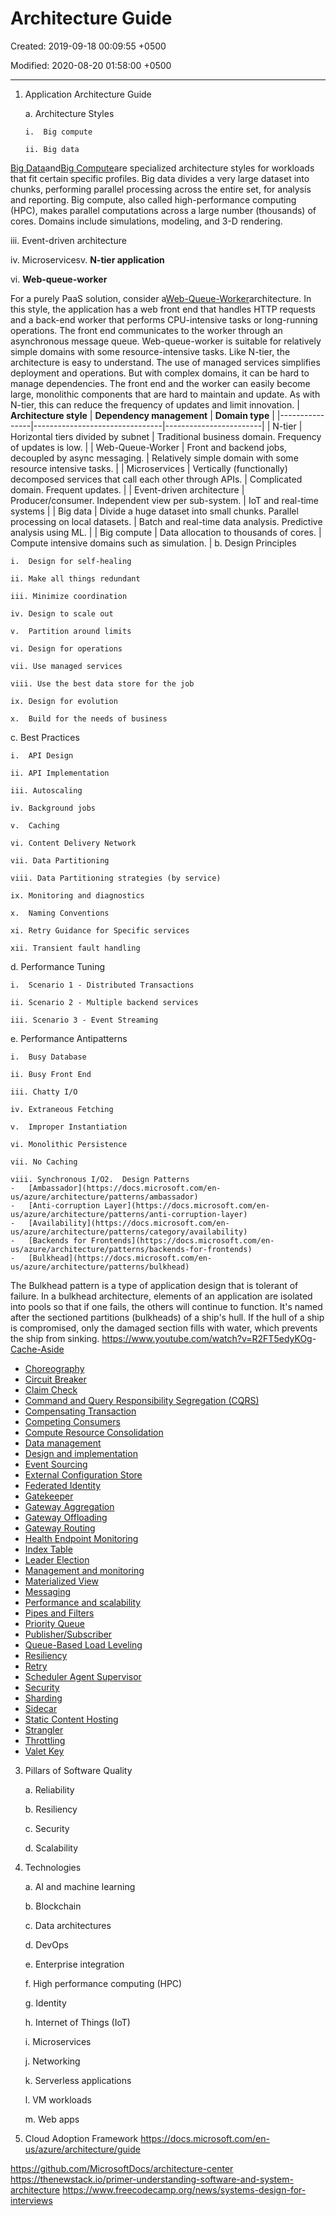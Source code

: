 # Architecture Guide

Created: 2019-09-18 00:09:55 +0500

Modified: 2020-08-20 01:58:00 +0500

---

1.  Application Architecture Guide

    a.  Architecture Styles

        i.  Big compute

        ii. Big data

[Big Data](https://docs.microsoft.com/en-us/azure/architecture/guide/architecture-styles/big-data)and[Big Compute](https://docs.microsoft.com/en-us/azure/architecture/guide/architecture-styles/big-compute)are specialized architecture styles for workloads that fit certain specific profiles. Big data divides a very large dataset into chunks, performing parallel processing across the entire set, for analysis and reporting. Big compute, also called high-performance computing (HPC), makes parallel computations across a large number (thousands) of cores. Domains include simulations, modeling, and 3-D rendering.

iii. Event-driven architecture

iv. Microservicesv.  **N-tier application**

vi. **Web-queue-worker**

For a purely PaaS solution, consider a[Web-Queue-Worker](https://docs.microsoft.com/en-us/azure/architecture/guide/architecture-styles/web-queue-worker)architecture. In this style, the application has a web front end that handles HTTP requests and a back-end worker that performs CPU-intensive tasks or long-running operations. The front end communicates to the worker through an asynchronous message queue.
Web-queue-worker is suitable for relatively simple domains with some resource-intensive tasks. Like N-tier, the architecture is easy to understand. The use of managed services simplifies deployment and operations. But with complex domains, it can be hard to manage dependencies. The front end and the worker can easily become large, monolithic components that are hard to maintain and update. As with N-tier, this can reduce the frequency of updates and limit innovation.
| **Architecture style**    | **Dependency management**                                                        | **Domain type**                                                  |
|----------------|--------------------------------|------------------------|
| N-tier                    | Horizontal tiers divided by subnet                                               | Traditional business domain. Frequency of updates is low.        |
| Web-Queue-Worker          | Front and backend jobs, decoupled by async messaging.                            | Relatively simple domain with some resource intensive tasks.     |
| Microservices             | Vertically (functionally) decomposed services that call each other through APIs. | Complicated domain. Frequent updates.                            |
| Event-driven architecture | Producer/consumer. Independent view per sub-system.                              | IoT and real-time systems                                        |
| Big data                  | Divide a huge dataset into small chunks. Parallel processing on local datasets.  | Batch and real-time data analysis. Predictive analysis using ML. |
| Big compute               | Data allocation to thousands of cores.                                           | Compute intensive domains such as simulation.                    |
b.  Design Principles

    i.  Design for self-healing

    ii. Make all things redundant

    iii. Minimize coordination

    iv. Design to scale out

    v.  Partition around limits

    vi. Design for operations

    vii. Use managed services

    viii. Use the best data store for the job

    ix. Design for evolution

    x.  Build for the needs of business

c.  Best Practices

    i.  API Design

    ii. API Implementation

    iii. Autoscaling

    iv. Background jobs

    v.  Caching

    vi. Content Delivery Network

    vii. Data Partitioning

    viii. Data Partitioning strategies (by service)

    ix. Monitoring and diagnostics

    x.  Naming Conventions

    xi. Retry Guidance for Specific services

    xii. Transient fault handling

d.  Performance Tuning

    i.  Scenario 1 - Distributed Transactions

    ii. Scenario 2 - Multiple backend services

    iii. Scenario 3 - Event Streaming

e.  Performance Antipatterns

    i.  Busy Database

    ii. Busy Front End

    iii. Chatty I/O

    iv. Extraneous Fetching

    v.  Improper Instantiation

    vi. Monolithic Persistence

    vii. No Caching

    viii. Synchronous I/O2.  Design Patterns
    -   [Ambassador](https://docs.microsoft.com/en-us/azure/architecture/patterns/ambassador)
    -   [Anti-corruption Layer](https://docs.microsoft.com/en-us/azure/architecture/patterns/anti-corruption-layer)
    -   [Availability](https://docs.microsoft.com/en-us/azure/architecture/patterns/category/availability)
    -   [Backends for Frontends](https://docs.microsoft.com/en-us/azure/architecture/patterns/backends-for-frontends)
    -   [Bulkhead](https://docs.microsoft.com/en-us/azure/architecture/patterns/bulkhead)

The Bulkhead pattern is a type of application design that is tolerant of failure. In a bulkhead architecture, elements of an application are isolated into pools so that if one fails, the others will continue to function. It's named after the sectioned partitions (bulkheads) of a ship's hull. If the hull of a ship is compromised, only the damaged section fills with water, which prevents the ship from sinking.
<https://www.youtube.com/watch?v=R2FT5edyKOg>-   [Cache-Aside](https://docs.microsoft.com/en-us/azure/architecture/patterns/cache-aside)
-   [Choreography](https://docs.microsoft.com/en-us/azure/architecture/patterns/choreography)
-   [Circuit Breaker](https://docs.microsoft.com/en-us/azure/architecture/patterns/circuit-breaker)
-   [Claim Check](https://docs.microsoft.com/en-us/azure/architecture/patterns/claim-check)
-   [Command and Query Responsibility Segregation (CQRS)](https://docs.microsoft.com/en-us/azure/architecture/patterns/cqrs)
-   [Compensating Transaction](https://docs.microsoft.com/en-us/azure/architecture/patterns/compensating-transaction)
-   [Competing Consumers](https://docs.microsoft.com/en-us/azure/architecture/patterns/competing-consumers)
-   [Compute Resource Consolidation](https://docs.microsoft.com/en-us/azure/architecture/patterns/compute-resource-consolidation)
-   [Data management](https://docs.microsoft.com/en-us/azure/architecture/patterns/category/data-management)
-   [Design and implementation](https://docs.microsoft.com/en-us/azure/architecture/patterns/category/design-implementation)
-   [Event Sourcing](https://docs.microsoft.com/en-us/azure/architecture/patterns/event-sourcing)
-   [External Configuration Store](https://docs.microsoft.com/en-us/azure/architecture/patterns/external-configuration-store)
-   [Federated Identity](https://docs.microsoft.com/en-us/azure/architecture/patterns/federated-identity)
-   [Gatekeeper](https://docs.microsoft.com/en-us/azure/architecture/patterns/gatekeeper)
-   [Gateway Aggregation](https://docs.microsoft.com/en-us/azure/architecture/patterns/gateway-aggregation)
-   [Gateway Offloading](https://docs.microsoft.com/en-us/azure/architecture/patterns/gateway-offloading)
-   [Gateway Routing](https://docs.microsoft.com/en-us/azure/architecture/patterns/gateway-routing)
-   [Health Endpoint Monitoring](https://docs.microsoft.com/en-us/azure/architecture/patterns/health-endpoint-monitoring)
-   [Index Table](https://docs.microsoft.com/en-us/azure/architecture/patterns/index-table)
-   [Leader Election](https://docs.microsoft.com/en-us/azure/architecture/patterns/leader-election)
-   [Management and monitoring](https://docs.microsoft.com/en-us/azure/architecture/patterns/category/management-monitoring)
-   [Materialized View](https://docs.microsoft.com/en-us/azure/architecture/patterns/materialized-view)
-   [Messaging](https://docs.microsoft.com/en-us/azure/architecture/patterns/category/messaging)
-   [Performance and scalability](https://docs.microsoft.com/en-us/azure/architecture/patterns/category/performance-scalability)
-   [Pipes and Filters](https://docs.microsoft.com/en-us/azure/architecture/patterns/pipes-and-filters)
-   [Priority Queue](https://docs.microsoft.com/en-us/azure/architecture/patterns/priority-queue)
-   [Publisher/Subscriber](https://docs.microsoft.com/en-us/azure/architecture/patterns/publisher-subscriber)
-   [Queue-Based Load Leveling](https://docs.microsoft.com/en-us/azure/architecture/patterns/queue-based-load-leveling)
-   [Resiliency](https://docs.microsoft.com/en-us/azure/architecture/patterns/category/resiliency)
-   [Retry](https://docs.microsoft.com/en-us/azure/architecture/patterns/retry)
-   [Scheduler Agent Supervisor](https://docs.microsoft.com/en-us/azure/architecture/patterns/scheduler-agent-supervisor)
-   [Security](https://docs.microsoft.com/en-us/azure/architecture/patterns/category/security)
-   [Sharding](https://docs.microsoft.com/en-us/azure/architecture/patterns/sharding)
-   [Sidecar](https://docs.microsoft.com/en-us/azure/architecture/patterns/sidecar)
-   [Static Content Hosting](https://docs.microsoft.com/en-us/azure/architecture/patterns/static-content-hosting)
-   [Strangler](https://docs.microsoft.com/en-us/azure/architecture/patterns/strangler)
-   [Throttling](https://docs.microsoft.com/en-us/azure/architecture/patterns/throttling)
-   [Valet Key](https://docs.microsoft.com/en-us/azure/architecture/patterns/valet-key)
3.  Pillars of Software Quality

    a.  Reliability

    b.  Resiliency

    c.  Security

    d.  Scalability

4.  Technologies

    a.  AI and machine learning

    b.  Blockchain

    c.  Data architectures

    d.  DevOps

    e.  Enterprise integration

    f.  High performance computing (HPC)

    g.  Identity

    h.  Internet of Things (IoT)

    i.  Microservices

    j.  Networking

    k.  Serverless applications

    l.  VM workloads

    m.  Web apps

5.  Cloud Adoption Framework
<https://docs.microsoft.com/en-us/azure/architecture/guide>

<https://github.com/MicrosoftDocs/architecture-center>
<https://thenewstack.io/primer-understanding-software-and-system-architecture>
<https://www.freecodecamp.org/news/systems-design-for-interviews>
